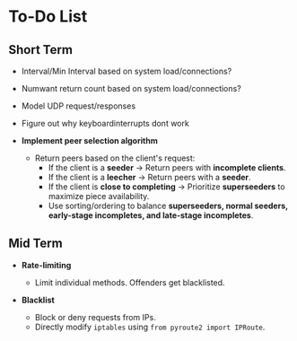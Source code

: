 # To-Do List

## Short Term
- Interval/Min Interval based on system load/connections? 
- Numwant return count based on system load/connections?

- Model UDP request/responses

- Figure out why keyboardinterrupts dont work

- **Implement peer selection algorithm**  
  - Return peers based on the client's request:
    - If the client is a **seeder** → Return peers with **incomplete clients**.
    - If the client is a **leecher** → Return peers with a **seeder**.
    - If the client is **close to completing** → Prioritize **superseeders** to maximize piece availability.
    - Use sorting/ordering to balance **superseeders, normal seeders, early-stage incompletes, and late-stage incompletes**.

## Mid Term

- **Rate-limiting**
  - Limit individual methods. Offenders get blacklisted.

- **Blacklist**
  - Block or deny requests from IPs.  
  - Directly modify `iptables` using `from pyroute2 import IPRoute`.
